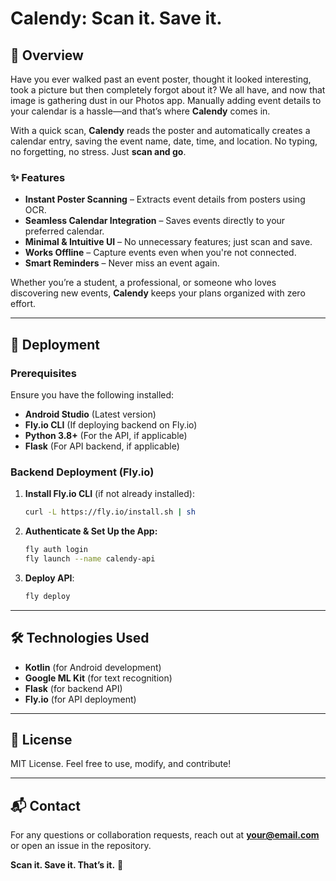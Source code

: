 # Calendy: Scan it. Save it.

## 📌 Overview
Have you ever walked past an event poster, thought it looked interesting, took a picture but then completely forgot about it? We all have, and now that image is gathering dust in our Photos app. Manually adding event details to your calendar is a hassle—and that’s where **Calendy** comes in.

With a quick scan, **Calendy** reads the poster and automatically creates a calendar entry, saving the event name, date, time, and location. No typing, no forgetting, no stress. Just **scan and go**.

### ✨ Features
- **Instant Poster Scanning** – Extracts event details from posters using OCR.
- **Seamless Calendar Integration** – Saves events directly to your preferred calendar.
- **Minimal & Intuitive UI** – No unnecessary features; just scan and save.
- **Works Offline** – Capture events even when you're not connected.
- **Smart Reminders** – Never miss an event again.

Whether you’re a student, a professional, or someone who loves discovering new events, **Calendy** keeps your plans organized with zero effort.

---

## 🚀 Deployment

### Prerequisites
Ensure you have the following installed:
- **Android Studio** (Latest version)
- **Fly.io CLI** (If deploying backend on Fly.io)
- **Python 3.8+** (For the API, if applicable)
- **Flask** (For API backend, if applicable)

### Backend Deployment (Fly.io)
1. **Install Fly.io CLI** (if not already installed):
   ```sh
   curl -L https://fly.io/install.sh | sh
   ```
2. **Authenticate & Set Up the App:**
   ```sh
   fly auth login
   fly launch --name calendy-api
   ```
3. **Deploy API**:
   ```sh
   fly deploy
   ```

---

## 🛠 Technologies Used
- **Kotlin** (for Android development)
- **Google ML Kit** (for text recognition)
- **Flask** (for backend API)
- **Fly.io** (for API deployment)

---

## 📜 License
MIT License. Feel free to use, modify, and contribute!

---

## 📬 Contact
For any questions or collaboration requests, reach out at **your@email.com** or open an issue in the repository.

**Scan it. Save it. That’s it.** 🎉

